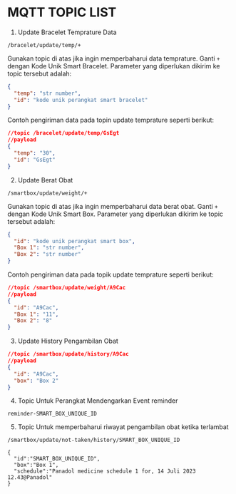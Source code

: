 # MQTT TOPIC LIST

1. Update Bracelet Temprature Data

```
/bracelet/update/temp/+
```

Gunakan topic di atas jika ingin memperbaharui data temprature. Ganti `+` dengan Kode Unik Smart Bracelet. Parameter yang diperlukan dikirim ke topic tersebut adalah:

```json
{
  "temp": "str number",
  "id": "kode unik perangkat smart bracelet"
}
```

Contoh pengiriman data pada topin update temprature seperti berikut:

```json
//topic /bracelet/update/temp/GsEgt
//payload
{
  "temp": "30",
  "id": "GsEgt"
}
```

2. Update Berat Obat

```
/smartbox/update/weight/+
```

Gunakan topic di atas jika ingin memperbaharui data berat obat. Ganti `+` dengan Kode Unik Smart Box. Parameter yang diperlukan dikirim ke topic tersebut adalah:

```json
{
  "id": "kode unik perangkat smart box",
  "Box 1": "str number",
  "Box 2": "str number"
}
```

Contoh pengiriman data pada topik update temprature seperti berikut:

```json
//topic /smartbox/update/weight/A9Cac
//payload
{
  "id": "A9Cac",
  "Box 1": "11",
  "Box 2": "8"
}
```

3. Update History Pengambilan Obat

```json
//topic /smartbox/update/history/A9Cac
//payload
{
  "id": "A9Cac",
  "box": "Box 2"
}
```

4. Topic Untuk Perangkat Mendengarkan Event reminder

```
reminder-SMART_BOX_UNIQUE_ID
```

5. Topic Untuk memperbaharui riwayat pengambilan obat ketika terlambat

```
/smartbox/update/not-taken/history/SMART_BOX_UNIQUE_ID
```

```
{
  "id":"SMART_BOX_UNIQUE_ID",
  "box":"Box 1",
  "schedule":"Panadol medicine schedule 1 for, 14 Juli 2023 12.43@Panadol"
}
```
